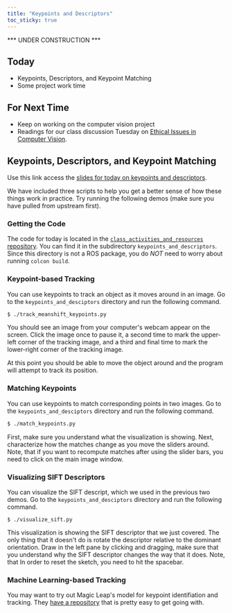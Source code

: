 ```yaml
---
title: "Keypoints and Descriptors"
toc_sticky: true
---
```


*** UNDER CONSTRUCTION ***

## Today

* Keypoints, Descriptors, and Keypoint Matching 
* Some project work time

## For Next Time

* Keep on working on the computer vision project
* Readings for our class discussion Tuesday on [Ethical Issues in Computer Vision](https://olin.instructure.com/courses/592/assignments/10886).

## Keypoints, Descriptors, and Keypoint Matching

Use this link access the [slides for today on keypoints and descriptors](https://docs.google.com/presentation/d/1s0RBcPkNVilFvJ-kNjx9kvbEtTkonfxrG7mqxaxuzok/edit?usp=sharing).

We have included three scripts to help you get a better sense of how these things work in practice.  Try running the following demos (make sure you have pulled from upstream first).

### Getting the Code

The code for today is located in the [``class_activities_and_resources`` repository](https://github.com/comprobo22/class_activities_and_resources).  You can find it in the subdirectory ``keypoints_and_descriptors``.  Since this directory is not a ROS package, you do *NOT* need to worry about running ``colcon build``.

### Keypoint-based Tracking

You can use keypoints to track an object as it moves around in an image.  Go to the ``keypoints_and_desciptors`` directory and run the following command.

```bash
$ ./track_meanshift_keypoints.py
```

You should see an image from your computer's webcam appear on the screen.  Click the image once to pause it, a second time to mark the upper-left corner of the tracking image, and a third and final time to mark the lower-right corner of the tracking image.

At this point you should be able to move the object around and the program will attempt to track its position.


### Matching Keypoints

You can use keypoints to match corresponding points in two images.  Go to the ``keypoints_and_desciptors`` directory and run the following command.

```bash
$ ./match_keypoints.py
```

First, make sure you understand what the visualization is showing.  Next, characterize how the matches change as you move the sliders around.  Note, that if you want to recompute matches after using the slider bars, you need to click on the main image window.

### Visualizing SIFT Descriptors

You can visualize the SIFT descript, which we used in the previous two demos.  Go to the ``keypoints_and_desciptors`` directory and run the following command.

```
$ ./visualize_sift.py
```

This visualization is showing the SIFT descriptor that we just covered.  The only thing that it doesn't do is rotate the descriptor relative to the dominant orientation.  Draw in the left pane by clicking and dragging, make sure that you understand why the SIFT descriptor changes the way that it does.  Note, that In order to reset the sketch, you need to hit the spacebar.

### Machine Learning-based Tracking

You may want to try out Magic Leap's model for keypoint identifiation and tracking.  They [have a repository](https://github.com/magicleap/SuperGluePretrainedNetwork) that is pretty easy to get going with.
